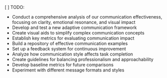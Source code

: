 [ ] TODO: 
- Conduct a comprehensive analysis of our communication effectiveness, focusing on clarity, emotional resonance, and visual impact
- Develop and test a new adaptive communication framework
- Create visual aids to simplify complex communication concepts
- Establish key metrics for evaluating communication impact
- Build a repository of effective communication examples
- Set up a feedback system for continuous improvement
- Analyze how communication style affects task completion
- Create guidelines for balancing professionalism and approachability
- Develop baseline metrics for future comparisons
- Experiment with different message formats and styles